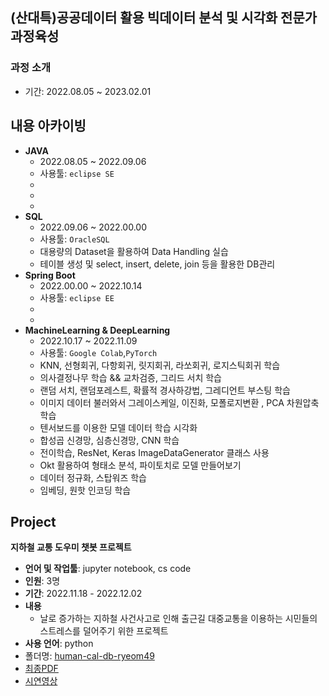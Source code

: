 ## (산대특)공공데이터 활용 빅데이터 분석 및 시각화 전문가 과정육성

### 과정 소개
  - 기간: 2022.08.05 ~ 2023.02.01


## 내용 아카이빙

  - __JAVA__
    - 2022.08.05 ~ 2022.09.06
    - 사용툴: `eclipse SE`
    - 
    - 
    - 
  - __SQL__
    - 2022.09.06 ~ 2022.00.00
    - 사용툴: `OracleSQL`
    - 대용량의 Dataset을 활용하여 Data Handling 실습
    - 테이블 생성 및 select, insert, delete, join 등을 활용한 DB관리
  - __Spring Boot__
    - 2022.00.00 ~ 2022.10.14
    - 사용툴: `eclipse EE`
    -
    -
  - __MachineLearning & DeepLearning__
    - 2022.10.17 ~ 2022.11.09
    - 사용툴: `Google Colab`,`PyTorch`
    - KNN, 선형회귀, 다항회귀, 릿지회귀, 라쏘회귀, 로지스틱회귀 학습
    - 의사결정나무 학습 && 교차검증, 그리드 서치 학습
    - 랜덤 서치, 랜덤포레스트, 확률적 경사하강법, 그레디언트 부스팅 학습
    - 이미지 데이터 불러와서 그레이스케일, 이진화, 모폴로지변환 , PCA 차원압축 학습
    - 텐서보드를 이용한 모델 데이터 학습 시각화
    - 합성곱 신경망, 심층신경망, CNN 학습
    - 전이학습, ResNet, Keras ImageDataGenerator 클래스 사용
    - Okt 활용하여 형태소 분석, 파이토치로 모델 만들어보기 
    - 데이터 정규화, 스탑워즈 학습
    - 임베딩, 원핫 인코딩 학습

## Project

 **지하철 교통 도우미 챗봇 프로젝트**  
- **언어 및 작업툴**: jupyter notebook, cs code 
- **인원**: 3명  
- **기간**: 2022.11.18 - 2022.12.02  
- **내용**
  - 날로 증가하는 지하철 사건사고로 인해 출근길 대중교통을 이용하는 시민들의 스트레스를 덜어주기 위한 프로젝트
- **사용 언어**: python
- 폴더명: [human-cal-db-ryeom49](https://github.com/ryeomyoung2/human-cal-db-ryeom49)
- [최종PDF](https://github.com/ryeomyoung2/temp221014/blob/main/%EC%A7%80%ED%95%98%EC%B2%A0%20%EA%B5%90%ED%86%B5%20%EB%8F%84%EC%9A%B0%EB%AF%B8%20%EC%B1%97%EB%B4%87%20%ED%94%84%EB%A1%9C%EC%A0%9D%ED%8A%B8.pdf)
- [시연영상](https://www.youtube.com/watch?v=TVT5QuFyewY&t=4s)